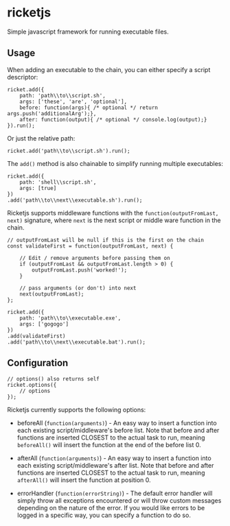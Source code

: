 # ricketjs

Simple javascript framework for running executable files.

## Usage

When adding an executable to the chain, you can either specify a script descriptor:

~~~~
ricket.add({
    path: 'path\\to\\script.sh',
    args: ['these', 'are', 'optional'],
    before: function(args){ /* optional */ return args.push('additionalArg');},
    after: function(output){ /* optional */ console.log(output);}
}).run();
~~~~

Or just the relative path:

~~~~
ricket.add('path\\to\\script.sh').run();
~~~~

The `add()` method is also chainable to simplify running multiple executables:

~~~~
ricket.add({
    path: 'shell\\script.sh',
    args: [true]
})
.add('path\\to\\next\\executable.sh').run();
~~~~

Ricketjs supports middleware functions with the `function(outputFromLast, next)` signature, where `next` is the next script or middle ware function in the chain.

~~~~
// outputFromLast will be null if this is the first on the chain
const validateFirst = function(outputFromLast, next) {
    
    // Edit / remove arguments before passing them on
    if (outputFromLast && outputFromLast.length > 0) {
        outputFromLast.push('worked!');
    }
    
    // pass arguments (or don't) into next
    next(outputFromLast);
};

ricket.add({
    path: 'path\\to\\executable.exe',
    args: ['gogogo']
})
.add(validateFirst)
.add('path\\to\\next\\executable.bat').run();
~~~~

## Configuration

~~~~
// options() also returns self
ricket.options({
    // options
});
~~~~

Ricketjs currently supports the following options:

* beforeAll (`function(arguments)`) - An easy way to insert a function into each existing script/middleware's before list. Note that before and after functions are inserted CLOSEST to the actual task to run, meaning `beforeAll()` will insert the function at the end of the before list 0.

* afterAll (`function(arguments)`) - An easy way to insert a function into each existing script/middleware's after list. Note that before and after functions are inserted CLOSEST to the actual task to run, meaning `afterAll()` will insert the function at position 0.

* errorHandler (`function(errorString)`) - The default error handler will simply throw all exceptions encountered or will throw custom messages depending on the nature of the error. If you would like errors to be logged in a specific way, you can specify a function to do so.


